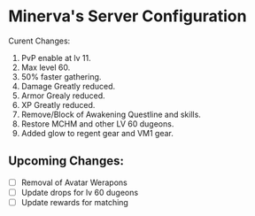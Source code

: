 # Minerva's Server Configuration

Curent Changes:

1. PvP enable at lv 11.
2. Max level 60.
3. 50% faster gathering.
6. Damage Greatly reduced.
7. Armor Grealy reduced.
8. XP Greatly reduced.
9. Remove/Block of Awakening Questline and skills.
10. Restore MCHM and other LV 60 dugeons.
11. Added glow to regent gear and VM1 gear.
## Upcoming Changes:

- [ ] Removal of Avatar Werapons
- [ ] Update drops for lv 60 dugeons
- [ ] Update rewards for matching
